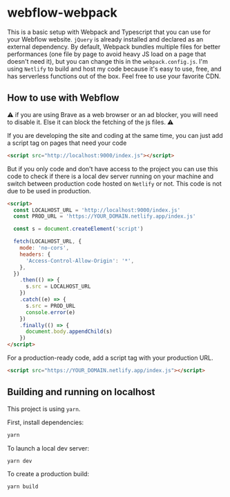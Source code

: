 # webflow-webpack

This is a basic setup with Webpack and Typescript that you can use for your Webflow website.
`jQuery` is already installed and declared as an external dependency.
By default, Webpack bundles multiple files for better performances (one file by page to avoid heavy JS load on a page that doesn't need it), but you can change this in the `webpack.config.js`.
I'm using `Netlify` to build and host my code because it's easy to use, free, and has serverless functions out of the box. Feel free to use your favorite CDN.

## How to use with Webflow

⚠️ if you are using Brave as a web browser or an ad blocker, you will need to disable it. Else it can block the fetching of the js files. ⚠️

If you are developing the site and coding at the same time, you can just add a script tag on pages that need your code

```html
<script src="http://localhost:9000/index.js"></script>
```

But if you only code and don't have access to the project you can use this code to check if there is a local dev server running on your machine and switch between production code hosted on `Netlify` or not. This code is not due to be used in production.

```html
<script>
  const LOCALHOST_URL = 'http://localhost:9000/index.js'
  const PROD_URL = 'https://YOUR_DOMAIN.netlify.app/index.js'

  const s = document.createElement('script')

  fetch(LOCALHOST_URL, {
    mode: 'no-cors',
    headers: {
      'Access-Control-Allow-Origin': '*',
    },
  })
    .then(() => {
      s.src = LOCALHOST_URL
    })
    .catch((e) => {
      s.src = PROD_URL
      console.error(e)
    })
    .finally(() => {
      document.body.appendChild(s)
    })
</script>
```

For a production-ready code, add a script tag with your production URL.

```html
<script src="https://YOUR_DOMAIN.netlify.app/index.js"></script>
```

## Building and running on localhost

This project is using `yarn`.

First, install dependencies:

```sh
yarn
```

To launch a local dev server:

```sh
yarn dev
```

To create a production build:

```sh
yarn build
```

